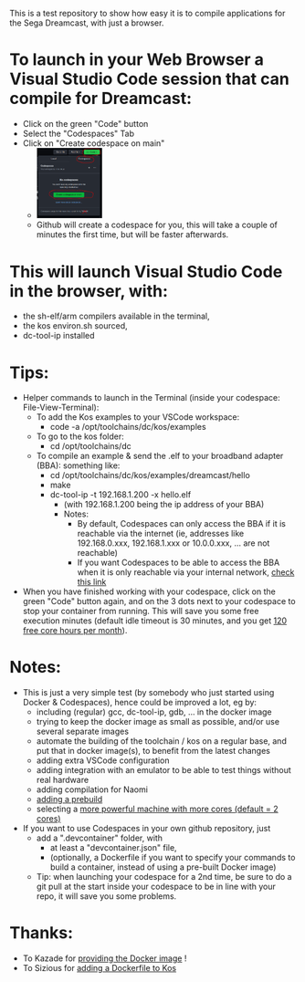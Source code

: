 This is a test repository to show how easy it is to compile applications for the Sega Dreamcast, with just a browser.

# To launch in your Web Browser a Visual Studio Code session that can compile for Dreamcast:
* Click on the green "Code" button
* Select the "Codespaces" Tab
* Click on "Create codespace on main"
  * <img src="/img/create_codespace.png" alt="Create codespace on main" width="25%" height="25%" title="Create codespace on main">
  * Github will create a codespace for you, this will take a couple of minutes the first time, but will be faster afterwards.

# This will launch Visual Studio Code in the browser, with:
* the sh-elf/arm compilers available in the terminal,
* the kos environ.sh sourced,
* dc-tool-ip installed

# Tips:
  * Helper commands to launch in the Terminal (inside your codespace: File-View-Terminal):
    * To add the Kos examples to your VSCode workspace:
      * code -a /opt/toolchains/dc/kos/examples
    * To go to the kos folder:
      * cd /opt/toolchains/dc
    * To compile an example & send the .elf to your broadband adapter (BBA): something like:
      * cd /opt/toolchains/dc/kos/examples/dreamcast/hello
      * make
      * dc-tool-ip -t 192.168.1.200 -x hello.elf
        * (with 192.168.1.200 being the ip address of your BBA)
        * Notes:
          * By default, Codespaces can only access the BBA if it is reachable via the internet (ie, addresses like 192.168.0.xxx, 192.168.1.xxx or 10.0.0.xxx, ... are not reachable)
          * If you want Codespaces to be able to access the BBA when it is only reachable via your internal network, [check this link](https://docs.github.com/en/codespaces/developing-in-codespaces/connecting-to-a-private-network)
  * When you have finished working with your codespace, click on the green "Code" button again, and on the 3 dots next to your codespace to stop your container from running. This will save you some free execution minutes (default idle timeout is 30 minutes, and you get [120 free core hours per month](https://docs.github.com/en/billing/managing-billing-for-github-codespaces/about-billing-for-github-codespaces#monthly-included-storage-and-core-hours-for-personal-accounts)).

# Notes:
* This is just a very simple test (by somebody who just started using Docker & Codespaces), hence could be improved a lot, eg by:
  * including (regular) gcc, dc-tool-ip, gdb, ... in the docker image
  * trying to keep the docker image as small as possible, and/or use several separate images
  * automate the building of the toolchain / kos on a regular base, and put that in docker image(s), to benefit from the latest changes
  * adding extra VSCode configuration
  * adding integration with an emulator to be able to test things without real hardware
  * adding compilation for Naomi
  * [adding a prebuild](https://docs.github.com/en/codespaces/prebuilding-your-codespaces/about-github-codespaces-prebuilds)
  * selecting a [more powerful machine with more cores (default = 2 cores)](https://docs.github.com/en/codespaces/setting-up-your-project-for-codespaces/configuring-dev-containers/setting-a-minimum-specification-for-codespace-machines)
* If you want to use Codespaces in your own github repository, just
  * add a ".devcontainer" folder, with
    * at least a "devcontainer.json" file,
    * (optionally, a Dockerfile if you want to specify your commands to build a container, instead of using a pre-built Docker image)
  * Tip: when launching your codespace for a 2nd time, be sure to do a git pull at the start inside your codespace to be in line with your repo, it will save you some problems.

# Thanks:
* To Kazade for [providing the Docker image](https://hub.docker.com/r/kazade/dreamcast-sdk/) !
* To Sizious for [adding a Dockerfile to Kos](https://github.com/KallistiOS/KallistiOS/blob/master/utils/dc-chain/docker/stable/Dockerfile)
